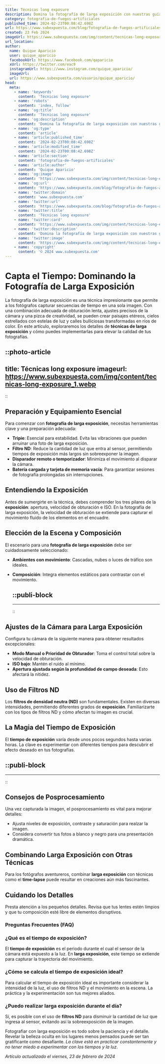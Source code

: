 ```yaml
---
title: Técnicas long exposure
description: Domina la fotografía de larga exposición con nuestras guías y consejos expertos. Captura imágenes impresionantes y etéreas.
category: fotografia-de-fuegos-artificiales
published_time: 2024-02-23T00:08:42.698Z
url: https://www.subexpuesta.com/blog/fotografia-de-fuegos-artificiales/tecnicas-long-exposure
created: 23 Feb 2024
imageUrl: https://www.subexpuesta.com/img/content/tecnicas-long-exposure_1.webp
url_location:
author:
  name: Quique Aparicio
  user: quique_aparicio
  facebookUrl: https://www.facebook.com/qaparicio
  xUrl: https://twitter.com/eac9
  instagramUrl: https://www.instagram.com/quique_aparicio/
  imageUrl: 
  url: https://www.subexpuesta.com/usuario/quique_aparicio/
head:
  meta:
    - name: 'keywords'
      content: 'Técnicas long exposure'
    - name: 'robots'
      content: 'index, follow'
    - name: 'og:title'
      content: 'Técnicas long exposure'
    - name: 'og:description'
      content: 'Domina la fotografía de larga exposición con nuestras guías y consejos expertos. Captura imágenes impresionantes y etéreas.'
    - name: 'og:type'
      content: 'article'
    - name: 'article:published_time'
      content: '2024-02-23T00:08:42.698Z'
    - name: 'article:modified_time'
      content: '2024-02-23T00:08:42.698Z'
    - name: 'article:section'
      content: 'fotografia-de-fuegos-artificiales'
    - name: 'article:author'
      content: 'Quique Aparicio'
    - name: 'og:image'
      content: 'https://www.subexpuesta.com/img/content/tecnicas-long-exposure_1.webp'
    - name: 'og:url'
      content: 'https://www.subexpuesta.com/blog/fotografia-de-fuegos-artificiales/tecnicas-long-exposure'
    - name: 'twitter:domain'
      content: 'www.subexpuesta.com'
    - name: 'twitter:url'
      content: 'https://www.subexpuesta.com/blog/fotografia-de-fuegos-artificiales/tecnicas-long-exposure'
    - name: 'twitter:title'
      content: 'Técnicas long exposure'
    - name: 'twitter:card'
      content: 'https://www.subexpuesta.com/img/content/tecnicas-long-exposure_1.webp'
    - name: 'twitter:description'
      content: 'Domina la fotografía de larga exposición con nuestras guías y consejos expertos. Captura imágenes impresionantes y etéreas.'
    - name: 'twitter:image'
      content: 'https://www.subexpuesta.com/img/content/tecnicas-long-exposure_1.webp'
    - name: 'copyright'
      content: '© 2024 www.subexpuesta.com'
---
```

# Capta el Tiempo: Dominando la Fotografía de Larga Exposición

La fotografía de larga exposición es una técnica impresionante que permite a los fotógrafos capturar secuencias de tiempo en una sola imagen. Con una combinación adecuada de obturación lenta, ajustes precisos de la cámara y una pizca de creatividad, se pueden crear paisajes etéreos, cielos estrellados con estelas de luz y calles bulliciosas transformadas en ríos de color. En este artículo, exploraremos los detalles de **técnicas de larga exposición** y cómo puedes implementarlas para elevar la calidad de tus fotografías.


::photo-article
---
title: Técnicas long exposure
imageurl: https://www.subexpuesta.com/img/content/tecnicas-long-exposure_1.webp
---
::


## Preparación y Equipamiento Esencial

Para comenzar con **fotografía de larga exposición**, necesitas herramientas clave y una preparación adecuada:

- **Tripie**: Esencial para estabilidad. Evita las vibraciones que pueden arruinar una foto de larga exposición.
- **Filtro ND**: Reduce la cantidad de luz que entra al sensor, permitiendo tiempos de exposición más largos sin sobreexponer la imagen.
- **Disparador remoto o temporizador**: Minimiza el movimiento al disparar la cámara.
- **Batería cargada y tarjeta de memoria vacía**: Para garantizar sesiones de fotografía prolongadas sin interrupciones.

## Entendiendo la Exposición 

Antes de sumergirte en la técnica, debes comprender los tres pilares de la **exposición**: apertura, velocidad de obturación e ISO. En la fotografía de larga exposición, la velocidad de obturación se extiende para capturar el movimiento fluido de los elementos en el encuadre.

## Elección de la Escena y Composición 

El escenario para una **fotografía de larga exposición** debe ser cuidadosamente seleccionado:

- **Ambientes con movimiento**: Cascadas, nubes o luces de tráfico son ideales.
- **Composición**: Integra elementos estáticos para contrastar con el movimiento.


  ::publi-block
  ---
  ---
  ::
  
  
## Ajustes de la Cámara para Larga Exposición

Configura tu cámara de la siguiente manera para obtener resultados excepcionales:

- **Modo Manual o Prioridad de Obturador**: Toma el control total sobre la velocidad de obturación.
- **ISO bajo**: Mantén el ruido al mínimo.
- **Apertura ajustada según la profundidad de campo deseada**: Esto afectará la nitidez.

## Uso de Filtros ND

Los **filtros de densidad neutra (ND)** son fundamentales. Existen en diversas intensidades, permitiendo diferentes grados de **exposición**. Familiarizarte con los tipos de filtros ND y cómo afectan tu imagen es crucial.

## La Magia del Tiempo de Exposición 

El **tiempo de exposición** varía desde unos pocos segundos hasta varias horas. La clave es experimentar con diferentes tiempos para descubrir el efecto deseado en tus fotografías.


  ::publi-block
  ---
  ---
  ::
  
  
## Consejos de Posprocesamiento 

Una vez capturada la imagen, el posprocesamiento es vital para mejorar detalles:

- Ajusta niveles de exposición, contraste y saturación para realzar la imagen.
- Considera convertir tus fotos a blanco y negro para una presentación dramática.

## Combinando Larga Exposición con Otras Técnicas

Para los fotógrafos aventureros, combinar **larga exposición** con técnicas como el **time-lapse** puede resultar en creaciones aún más fascinantes.

## Cuidando los Detalles 

Presta atención a los pequeños detalles. Revisa que tus lentes estén limpios y que tu composición esté libre de elementos disruptivos.

### Preguntas Frecuentes (FAQ)

### ¿Qué es el tiempo de exposición?

El **tiempo de exposición** es el periodo durante el cual el sensor de la cámara está expuesto a la luz. En **larga exposición**, este tiempo se extiende para capturar la trayectoria del movimiento.

### ¿Cómo se calcula el tiempo de exposición ideal?

Para calcular el tiempo de exposición ideal es importante considerar la intensidad de la luz, el uso de filtros ND y el movimiento en la escena. La práctica y la experimentación son tus mejores aliados.

### ¿Puedo realizar larga exposición durante el día?

Sí, es posible con el uso de **filtros ND** para disminuir la cantidad de luz que ingresa al sensor, evitando así la sobreexposición de la imagen.

Fotografiar con larga exposición es todo sobre la paciencia y el detalle. Revelar la belleza oculta en los lugares menos pensados puede ser tan gratificante como desafiante. *La clave está en practicar constantemente y no tener miedo a experimentar con los tiempos y la luz*.

_Artículo actualizado el viernes, 23 de febrero de 2024_